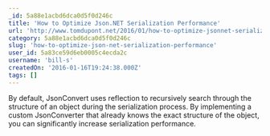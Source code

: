 ```yaml
---
_id: 5a88e1acbd6dca0d5f0d246c
title: 'How to Optimize Json.NET Serialization Performance'
url: 'http://www.tomdupont.net/2016/01/how-to-optimize-jsonnet-serialization.html'
category: 5a88e1acbd6dca0d5f0d246c
slug: 'how-to-optimize-json-net-serialization-performance'
user_id: 5a83ce59d6eb0005c4ecda2c
username: 'bill-s'
createdOn: '2016-01-16T19:24:38.000Z'
tags: []
---
```


By default, JsonConvert uses reflection to recursively search through the structure of an object during the serialization process. By implementing a custom JsonConverter that already knows the exact structure of the object, you can significantly increase serialization performance.
